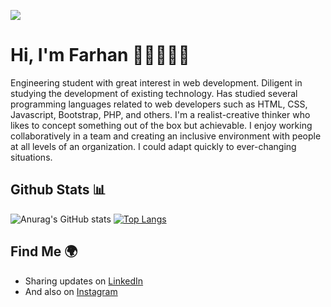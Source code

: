 ![](https://media-exp1.licdn.com/dms/image/C5616AQF8zu7LAdoiyw/profile-displaybackgroundimage-shrink_200_800/0/1645831868705?e=1651104000&v=beta&t=dqd-HVf3drqbhfhFcIG66rrMSp6liabMLv8ZO061nTI)

# Hi, I'm Farhan 👋🏼👨🏼‍💻
Engineering student with great interest in web development. Diligent in studying the development of existing
technology. Has studied several programming languages related to web developers such as HTML, CSS, Javascript,
Bootstrap, PHP, and others. I'm a realist-creative thinker who likes to concept something out of the box but
achievable. I enjoy working collaboratively in a team and creating an inclusive environment with people at all levels of
an organization. I could adapt quickly to ever-changing situations.

## Github Stats 📊
![Anurag's GitHub stats](https://github-readme-stats.vercel.app/api?username=farhankisnanda&show_icons=true&theme=yeblu&hide=prs&line_height=24)
[![Top Langs](https://github-readme-stats.vercel.app/api/top-langs/?username=farhankisnanda&layout=compact&theme=yeblu&card_width=450)](https://github.com/anuraghazra/github-readme-stats)

## Find Me 🌍
- Sharing updates on <a href="https://www.linkedin.com/in/m-farhan-kisnanda-575b97194/">LinkedIn</a>
- And also on <a href="https://www.instagram.com/farhankisnanda/">Instagram</a>
